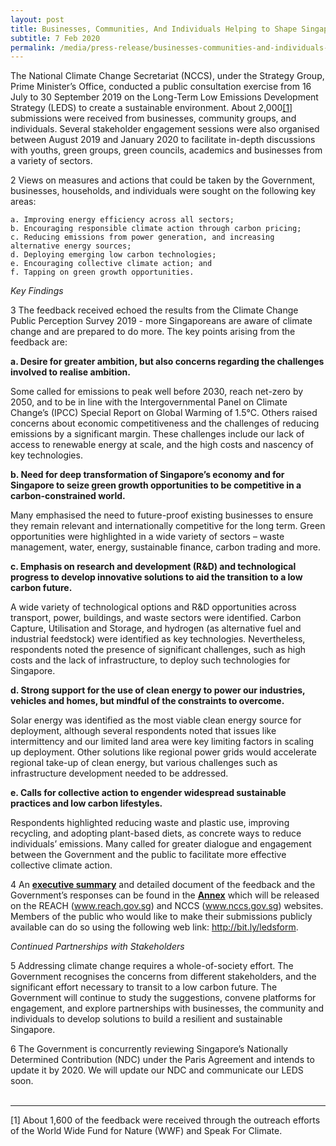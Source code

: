 ```yaml
---
layout: post
title: Businesses, Communities, And Individuals Helping to Shape Singapore's Long-Term Low Emissions Development Strategy
subtitle: 7 Feb 2020
permalink: /media/press-release/businesses-communities-and-individuals-helping-to-shape-singapore-s-long-term-low-emissions-development-strategy
---
```


The National Climate Change Secretariat (NCCS), under the Strategy Group, Prime Minister’s Office, conducted a public consultation exercise from 16 July to 30 September 2019 on the Long-Term Low Emissions Development Strategy (LEDS) to create a sustainable environment. About 2,000<a href="#1" name="1">[1]</a> submissions were received from businesses, community groups, and individuals.  Several stakeholder engagement sessions were also organised between August 2019 and January 2020 to facilitate in-depth discussions with youths, green groups, green councils, academics and businesses from a variety of sectors.

2    Views on measures and actions that could be taken by the Government, businesses, households, and individuals were sought on the following key areas:

    a. Improving energy efficiency across all sectors;  
    b. Encouraging responsible climate action through carbon pricing;  
    c. Reducing emissions from power generation, and increasing alternative energy sources;  
    d. Deploying emerging low carbon technologies;  
    e. Encouraging collective climate action; and  
    f. Tapping on green growth opportunities.


*Key Findings*

3    The feedback received echoed the results from the Climate Change Public Perception Survey 2019 - more Singaporeans are aware of climate change and are prepared to do more. The key points arising from the feedback are:

**a. Desire for greater ambition, but also concerns regarding the challenges involved to realise ambition.**

Some called for emissions to peak well before 2030, reach net-zero by 2050, and to be in line with the Intergovernmental Panel on Climate Change’s (IPCC) Special Report on Global Warming of 1.5°C. Others raised concerns about economic competitiveness and the challenges of reducing emissions by a significant margin. These challenges include our lack of access to renewable energy at scale, and the high costs and nascency of key technologies.

**b. Need for deep transformation of Singapore’s economy and for Singapore to seize green growth opportunities to be competitive in a carbon-constrained world.**

Many emphasised the need to future-proof existing businesses to ensure they remain relevant and internationally competitive for the long term. Green opportunities were highlighted in a wide variety of sectors – waste management, water, energy, sustainable finance, carbon trading and more.

**c. Emphasis on research and development (R&D) and technological progress to develop innovative solutions to aid the transition to a low carbon future.**

A wide variety of technological options and R&D opportunities across transport, power, buildings, and waste sectors were identified. Carbon Capture, Utilisation and Storage, and hydrogen (as alternative fuel and industrial feedstock) were identified as key technologies. Nevertheless, respondents noted the presence of significant challenges, such as high costs and the lack of infrastructure, to deploy such technologies for Singapore.

**d. Strong support for the use of clean energy to power our industries, vehicles and homes, but mindful of the constraints to overcome.**

Solar energy was identified as the most viable clean energy source for deployment, although several respondents noted that issues like intermittency and our limited land area were key limiting factors in scaling up deployment. Other solutions like regional power grids would accelerate regional take-up of clean energy, but various challenges such as infrastructure development needed to be addressed.

**e. Calls for collective action to engender widespread sustainable practices and low carbon lifestyles.**

Respondents highlighted reducing waste and plastic use, improving recycling, and adopting plant-based diets, as concrete ways to reduce individuals’ emissions. Many called for greater dialogue and engagement between the Government and the public to facilitate more effective collective climate action. 

4    An **[<a href="/public-consultation/response-to-feedback-on-singapore's-long-term-low-emissions-development-strategy/" target="_blank">executive summary</a>](/public-consultation/response-to-feedback-on-singapore's-long-term-low-emissions-development-strategy/)** and detailed document of the feedback and the Government’s responses can be found in the **[<a href="/files/docs/default-source/default-document-library/annex-for-singapore's-leds-public-consultation-response-(final).pdf" target="_blank">Annex</a>](/files/docs/default-source/default-document-library/annex-for-singapore's-leds-public-consultation-response-(final).pdf)** which will be released on the REACH ([<a href="https://www.reach.gov.sg/" target="_blank">www.reach.gov.sg</a>](https://www.reach.gov.sg/)) and NCCS ([<a href="https://www.nccs.gov.sg/" target="_blank">www.nccs.gov.sg</a>](https://www.nccs.gov.sg/)) websites. Members of the public who would like to make their submissions publicly available can do so using the following web link: [<a href="https://form.gov.sg/#!/5e27bdfa3acc0e0011417190" target="_blank">http://bit.ly/ledsform</a>](https://form.gov.sg/#!/5e27bdfa3acc0e0011417190).

*Continued Partnerships with Stakeholders*

5    Addressing climate change requires a whole-of-society effort. The Government recognises the concerns from different stakeholders, and the significant effort necessary to transit to a low carbon future. The Government will continue to study the suggestions, convene platforms for engagement, and explore partnerships with businesses, the community and individuals to develop solutions to build a resilient and sustainable Singapore.

6    The Government is concurrently reviewing Singapore’s Nationally Determined Contribution (NDC) under the Paris Agreement and intends to update it by 2020. We will update our NDC and communicate our LEDS soon.
<br><br>

___

<a id="1" name="1">[1]</a> About 1,600 of the feedback were received through the outreach efforts of the World Wide Fund for Nature (WWF) and Speak For Climate.



